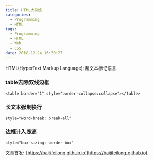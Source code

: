 ```yaml
---
title: HTML大杂烩
categories:
  - Programming
  - HTML
tags:
  - Programming
  - HTML
  - Web
  - CSS
date: 2018-12-24 16:50:27
---
```


HTML(HyperText Markup Language): 超文本标记语言

<!--more-->

### table去除双线边框

`<table border="1" style="border-collapse:collapse"></table>`

### 长文本强制换行

`style="word-break: break-all"`

### 边框计入宽高

`style="box-sizing: border-box"`

文章首发: [https://baijifeilong.github.io](https://baijifeilong.github.io)
